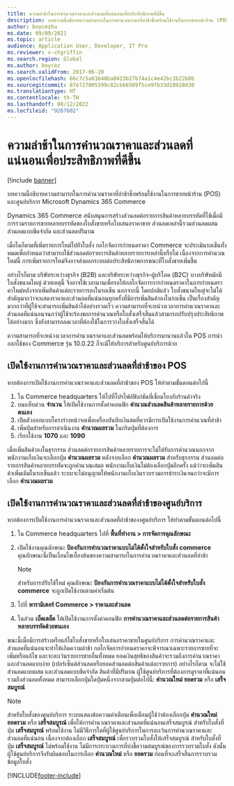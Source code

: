 ```yaml
---
title: ความล่าช้าในการคํานวณราคาและส่วนลดที่แน่นอนเพื่อประสิทธิภาพที่ดีขึ้น
description: บทความนี้อธิบายความสามารถในการคํานวณราคาที่ล่าช้าซึ่งพร้อมใช้งานในการขายหน้าร้าน (POS) และศูนย์บริการ Microsoft Dynamics 365 Commerce
author: boycezhu
ms.date: 09/09/2021
ms.topic: article
audience: Application User, Developer, IT Pro
ms.reviewer: v-chgriffin
ms.search.region: Global
ms.author: boycez
ms.search.validFrom: 2017-06-20
ms.openlocfilehash: 66c7c5a61648ba0423b27b74a1c4e42bc1b22b8b
ms.sourcegitcommit: 87e727005399c82cbb6509f5ce9fb33d18928d30
ms.translationtype: HT
ms.contentlocale: th-TH
ms.lasthandoff: 08/12/2022
ms.locfileid: "9267602"
---
```

# <a name="delay-exact-price-and-discount-calculation-for-improved-performance"></a>ความล่าช้าในการคํานวณราคาและส่วนลดที่แน่นอนเพื่อประสิทธิภาพที่ดีขึ้น

[!include [banner](includes/banner.md)]

บทความนี้อธิบายความสามารถในการคํานวณราคาที่ล่าช้าซึ่งพร้อมใช้งานในการขายหน้าร้าน (POS) และศูนย์บริการ Microsoft Dynamics 365 Commerce

Dynamics 365 Commerce สนับสนุนการสร้างส่วนลดต่อรายการสินค้าหลายบรรทัดที่ใช้เมื่อมีการรวมรายการขายหลายบรรทัดของใบสั่งขายหรือใบเสนอราคาขาย ส่วนลดเหล่านี้รวมส่วนลดผสม ส่วนลดแบบขีดจำกัด และส่วนลดปริมาณ

เมื่อใดก็ตามที่เพิ่มรายการใหม่ไปยังใบสั่ง กลไกจัดการกําหนดราคา Commerce จะประเมินรถเข็นทั้งหมดเพื่อกําหนดว่าสามารถใช้ส่วนลดต่อรายการสินค้าหลายรายการเหล่านี้หรือไม่ เนื่องจากการคํานวณใหม่นี้ การเพิ่มรายการใหม่จึงอาจส่งผลกระทบต่อประสิทธิภาพการขณะที่ใบสั่งขายเพิ่มขึ้น

อย่างไรก็ตาม บริษัทระหว่างธุรกิจ (B2B) และบริษัทระหว่างธุรกิจ-ผู้บริโภค (B2C) บางบริษัทมักมีใบสั่งขนาดใหญ่ ด้วยเหตุนี้ จึงอาจใช้เวลานานเพื่อรอให้กลไกจัดการการกําหนดราคาในการกําหนดราคาใหม่หลังจากเพิ่มสินค้าแต่ละรายการลงในรถเข็น นอกจากนี้ โดยปกติแล้ว ใบสั่งขนาดใหญ่จะไม่ได้สําคัญมากว่าจะแสดงราคาและส่วนลดที่แน่นอนทุกครั้งที่มีการเพิ่มสินค้าลงในรถเข็น เป็นเรื่องสําคัญมากกว่าที่ผู้ใช้จะสามารถเพิ่มสินค้าได้อย่างรวดเร็ว ความสามารถที่จะหน่วงเวลาการคํานวณราคาและส่วนลดที่แน่นอนจนกว่าผู้ใช้จะร้องขอการคํานวณหรือใบสั่งเสร็จสิ้นแล้วสามารถปรับปรุงประสิทธิภาพได้อย่างมาก ซึ่งยังสามารถลดเวลาที่ต้องใช้ในการวางใบสั่งเสร็จสิ้นได้

ความสามารถที่จะหน่วงเวลาการคํานวณราคาและส่วนลดพร้อมให้บริการมานานแล้วใน POS การนำออกใช้ของ Commerce รุ่น 10.0.22 ก็จะมีให้บริการสำหรับศูนย์บริการด้วย

## <a name="enable-delayed-price-and-discount-calculation-for-pos"></a>เปิดใช้งานการคํานวณราคาและส่วนลดที่ล่าช้าของ POS

หากต้องการเปิดใช้งานการคํานวณราคาและส่วนลดที่ล่าช้าของ POS ให้ทำตามขั้นตอนต่อไปนี้

1. ใน Commerce headquarters ให้ไปที่โปรไฟล์ฟังก์ชันที่เชื่อมโยงกับร้านค้าจริง
1. บนแท็บด่วน **จำนวน** ให้เปิดใช้งานการตั้งค่าคอนฟิก **คํานวณส่วนลดสินค้าหลายรายการด้วยตนเอง**
1. เปิดตัวออกแบบโครงร่างหน้าจอเพื่อเครื่องบันทึกเงินสดที่ควรมีการเปิดใช้งานการคํานวณที่ล่าช้า
1. เพิ่มปุ่มสำหรับการดําเนินงาน **คํานวณผลรวม** ในกริดปุ่มที่ต้องการ
1. เรียกใช้งาน **1070** และ **1090**

เมื่อเพิ่มสินค้าลงในธุรกรรม ส่วนลดต่อรายการสินค้าหลายรายการจะไม่ได้รับการคํานวณนอกจากพนักงานเก็บเงินจะเลือกปุ่ม **คํานวณผลรวม** หลังจากเลือก **คํานวณผลรวม** สำหรับธุรกรรม ส่วนลดต่อรายการสินค้าหลายบรรทัดจะถูกคํานวณเสมอ พนักงานเก็บเงินไม่ต้องเลือกปุ่มอีกครั้ง แม้ว่าจะเพิ่มสินค้าเพิ่มเติมในรถเข็นแล้ว ระบบจะไม่อนุญาตให้พนักงานเก็บเงินรวบรวมการชำระเงินจนกว่าจะมีการเลือก **คํานวณผลรวม**

## <a name="enable-delayed-price-and-discount-calculation-for-call-center"></a>เปิดใช้งานการคํานวณราคาและส่วนลดที่ล่าช้าของศูนย์บริการ

หากต้องการเปิดใช้งานการคํานวณราคาและส่วนลดที่ล่าช้าของงศูนย์บริการ ให้ทำตามขั้นตอนต่อไปนี้

1. ใน Commerce headquarters ไปที่ **พื้นที่ทำงาน \> การจัดการคุณลักษณะ**
1. เปิดใช้งานคุณลักษณะ **ป้องกันการคํานวณราคาแบบไม่ได้ตั้งใจสำหรับใบสั่ง commerce** คุณลักษณะนี้เป็นเงื่อนไขเบื้องต้นของความสามารถในการคํานวณราคาและส่วนลดที่ล่าช้า

    > [!NOTE]
    > สำหรับการปรับใช้ใหม่ คุณลักษณะ **ป้องกันการคํานวณราคาแบบไม่ได้ตั้งใจสำหรับใบสั่ง commerce** จะถูกเปิดใช้งานตามค่าเริ่มต้น

1. ไปที่ **พารามิเตอร์ Commerce \> ราคาและส่วนลด**
1. ในส่วน **เบ็ดเตล็ด** ให้เปิดใช้งานการตั้งค่าคอนฟิก **การคํานวณราคาและส่วนลดต่อรายการสินค้าหลายบรรทัดด้วยตนเอง**

ขณะนี้เมื่อมีการสร้างหรือแก้ไขใบสั่งขายหรือใบเสนอราคาขายในศูนย์บริการ การคํานวณราคาและส่วนลดที่แน่นอนจะทำให้เกิดความล่าช้า กลไกจัดการกําหนดราคาจะพิจารณาเฉพาะรายการขายที่จะเพิ่มหรือแก้ไข และจะละเว้นรายการขายอื่นทั้งหมด ยอดเงินสุทธิของสินค้าจะรวมถึงการคํานวณราคาและส่วนลดแบบง่าย (เปอร์เซ็นต์ส่วนลดหรือยอดส่วนลดต่อสินค้าแต่ละรายการ) อย่างไรก็ตาม จะไม่ใช้ส่วนลดแบบผสม และส่วนลดแบบขีดจำกัด สินค้าที่มีปริมาณ ผู้ใช้ศูนย์บริการที่ต้องการดูราคาที่แน่นอน รวมถึงส่วนลดทั้งหมด สามารถเลือกปุ่มใดปุ่มหนึ่งจากสามปุ่มต่อไปนี้: **คำนวณใหม่** **ยอดรวม** หรือ **เสร็จสมบูรณ์**

> [!NOTE]
> สำหรับใบสั่งของศูนย์บริการ ระบบแสดงข้อความคําเตือนเพื่อเตือนผู้ใช้ว่าต้องเลือกปุ่ม **คํานวณใหม่** **ยอดรวม** หรือ **เสร็จสมบูรณ์** เพื่อให้การคํานวณราคาและส่วนลดที่แน่นอนเสร็จสมบูรณ์ สำหรับใบสั่งที่ปุ่ม **เสร็จสมบูรณ์** พร้อมใช้งาน ไม่มีวิธีการใดที่ผู้ใช้ศูนย์บริการในการละเว้นการคํานวณราคาและส่วนลดที่แน่นอน เนื่องจากต้องเลือก **เสร็จสมบูรณ์** เพื่อรวบรวมใบสั่งให้เสร็จสมบูรณ์ สำหรับใบสั่งที่ปุ่ม **เสร็จสมบูรณ์** ไม่พร้อมใช้งาน ไม่มีการกระบวนการที่บ่งชี้ความสมบูรณ์ของการรวบรวมใบสั่ง ดังนั้น ผู้ใช้ศูนย์บริการจึงรับผิดชอบในการเลือก **คำนวณใหม่** หรือ **ยอดรวม** ก่อนที่จะเสร็จสิ้นการรวบรวมข้อมูลใบสั่ง

[!INCLUDE[footer-include](../includes/footer-banner.md)]
